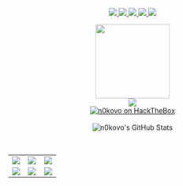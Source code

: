 <p align="center">
  <a href="https://infosec.exchange/@n0kovo">
    <img src="https://img.shields.io/mastodon/follow/109279768980598864?domain=https%3A%2F%2Finfosec.exchange&style=for-the-badge&label=%40n0kovo&logo=mastodon&logoColor=00AEFF&labelColor=black&color=7fff00">
  </a>
  <a href="http://keybase.io/n0kovo">
    <img src="https://img.shields.io/badge/n0kovo-0078D4?style=for-the-badge&logo=keybase&logoColor=00AEFF&labelColor=black&color=black">
  </a>
  <a href="https://matrix.to/#/@n0kovo:matrix.org">
    <img src="https://img.shields.io/badge/@n0kovo:matrix.org-0078D4?style=for-the-badge&logo=matrix&logoColor=00AEFF&labelColor=black&color=black">
  </a>
  <a href="https://app.hackthebox.com/users/13267">
    <img src="https://img.shields.io/badge/n0kovo-0078D4?style=for-the-badge&logo=Hackthebox&logoColor=00AEFF&labelColor=black&color=black">
  </a>
  <a href="mailto:n0kovo@riseup.net">
    <img src="https://img.shields.io/badge/n0kovo@riseup.net-0078D4?style=for-the-badge&logo=riseup&logoColor=00AEFF&labelColor=black&color=black">
  </a>
</p>
<p align="center">
  <img src="https://readme-typing-svg.demolab.com?font=Red+Hat+Mono&size=15&duration=400&color=00AEFF&vCenter=true&multiline=true&repeat=false&width=470&height=130&lines=d8b%C2%A0%C2%A0%C2%A0db%C2%A0%C2%A0.d88b.%C2%A0%C2%A0db%C2%A0%C2%A0%C2%A0dD%C2%A0%C2%A0.d88b.%C2%A0%C2%A0db%C2%A0%C2%A0%C2%A0%C2%A0db%C2%A0%C2%A0.d88b.%C2%A0%C2%A0;888o%C2%A0%C2%A088%C2%A0.8P%C2%A0%C2%A088.%C2%A088%C2%A0%2C8P'%C2%A0.8P%C2%A0%C2%A0Y8.%C2%A088%C2%A0%C2%A0%C2%A0%C2%A088%C2%A0.8P%C2%A0%C2%A0Y8.%C2%A0;88V8o%C2%A088%C2%A088%C2%A0%C2%A0d'88%C2%A088%2C8P%C2%A0%C2%A0%C2%A088%C2%A0%C2%A0%C2%A0%C2%A088%C2%A0Y8%C2%A0%C2%A0%C2%A0%C2%A08P%C2%A088%C2%A0%C2%A0%C2%A0%C2%A088%C2%A0;88%C2%A0V8o88%C2%A088%C2%A0d'%C2%A088%C2%A088%608b%C2%A0%C2%A0%C2%A088%C2%A0%C2%A0%C2%A0%C2%A088%C2%A0%608b%C2%A0%C2%A0d8'%C2%A088%C2%A0%C2%A0%C2%A0%C2%A088%C2%A0;88%C2%A0%C2%A0V888%C2%A0%6088%C2%A0%C2%A0d8'%C2%A088%C2%A0%6088.%C2%A0%608b%C2%A0%C2%A0d8'%C2%A0%C2%A0%608bd8'%C2%A0%C2%A0%608b%C2%A0%C2%A0d8'%C2%A0;VP%C2%A0%C2%A0%C2%A0V8P%C2%A0%C2%A0%60Y88P'%C2%A0%C2%A0YP%C2%A0%C2%A0%C2%A0YD%C2%A0%C2%A0%60Y88P'%C2%A0%C2%A0%C2%A0%C2%A0%C2%A0YP%C2%A0%C2%A0%C2%A0%C2%A0%C2%A0%60Y88P'%C2%A0%C2%A0" height="150px" />
  <br>
  <img src="https://readme-typing-svg.demolab.com?font=Press+Start+2P&size=8&duration=300&color=00AEFF&center=true&vCenter=true&multiline=true&repeat=false&width=540&height=180&lines=-------------------------------------------------------;%2F%2F+pentester+%2F%2F+CTF+player+%2F%2F+privacy+advocate+%2F%2F;-------------------------------------------------------;%2F%2F++python+dev+%2F%2F+antifascist+%2F%2F++Tor+relay+operator+%2F%2F;-------------------------------------------------------;%2F%2F+CCC+regular+%2F%2F+password+cracking+%2F%2F+web+scraping+%2F%2F;-------------------------------------------------------;%2F%2F+OSINT+%2F%2F+data+hoarding+%2F%2F+1312+%2F%2F;-------------------------------------------------------;%2F%2F+50+shades+of+grey+hat+%2F%2F;-------------------------------------------------------" />
  <br>
  <a href="https://app.hackthebox.com/users/13267">
    <img align="center" src="https://www.hackthebox.com/badge/image/13267" alt="n0kovo on HackTheBox" />
  </a>
  <br>
  <br>
  <img align="center" src="https://github-readme-stats.vercel.app/api?username=n0kovo&show_icons=true&line_height=23&count_private=true&theme=github_dark&hide_rank=true&hide_title=true" alt="n0kovo's GitHub Stats" />
</p>
<br>
<table>
  <tr>
    <td valign="top" width="33%">
      <img src="https://github-readme-stats.vercel.app/api/pin/?username=n0kovo&repo=awesome-password-cracking&theme=github_dark" />
    </td>
    <td valign="top" width="34%">
      <img src="https://github-readme-stats.vercel.app/api/pin/?username=n0kovo&repo=fb_friend_list_scraper&theme=github_dark" />
    </td>
    <td valign="top" width="33%">
      <img src="https://github-readme-stats.vercel.app/api/pin/?username=n0kovo&repo=DomainDouche&theme=github_dark" />
  <tr>
    <td valign="top" width="33%">
      <img src="https://github-readme-stats.vercel.app/api/pin/?username=n0kovo&repo=danish-wordlists&theme=github_dark" />
    </td>
    <td valign="top" width="34%">
      <img src="https://github-readme-stats.vercel.app/api/pin/?username=n0kovo&repo=danish_phone_wordlist_generator&theme=github_dark" />
    </td>
    <td valign="top" width="33%">
      <img src="https://github-readme-stats.vercel.app/api/pin/?username=n0kovo&repo=ssid-keyspace-table&theme=github_dark" />
    </td>
  </tr>
</table>

